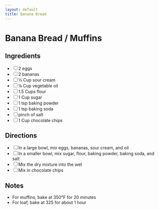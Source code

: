 ```yaml
---
layout: default
title: Banana Bread
---
```

# Banana Bread / Muffins

<div class="ingredients">
<h2>Ingredients</h2>
<ul class="ingredient-list">
<li><label><input type="checkbox">2 eggs</label></li>
<li><label><input type="checkbox">2 bananas</label></li>
<li><label><input type="checkbox">½ Cup sour cream</label></li>
<li><label><input type="checkbox">¼ Cup vegetable oil</label></li>
<li><label><input type="checkbox">1.5 Cups flour</label></li>
<li><label><input type="checkbox">1 Cup sugar</label></li>
<li><label><input type="checkbox">1 tsp baking powder</label></li>
<li><label><input type="checkbox">1 tsp baking soda</label></li>
<li><label><input type="checkbox">pinch of salt</label></li>
<li><label><input type="checkbox">1 Cup chocolate chips</label></li>
</ul>
</div>

<div class="directions">
<h2>Directions</h2>
<ul class="direction-list">
<li><label><input type="checkbox">In a large bowl, mix eggs, bananas, sour cream, and oil</label></li>
<li><label><input type="checkbox">In a smaller bowl, mix sugar, flour, baking powder, baking soda, and salt</label></li>
<li><label><input type="checkbox">Mix the dry mixture into the wet</label></li>
<li><label><input type="checkbox">Mix in chocolate chips</label></li>
</ul>
</div>

## Notes

* For muffins, bake at 350℉ for 20 minutes
* For loaf, bake at 325 for about 1 hour
